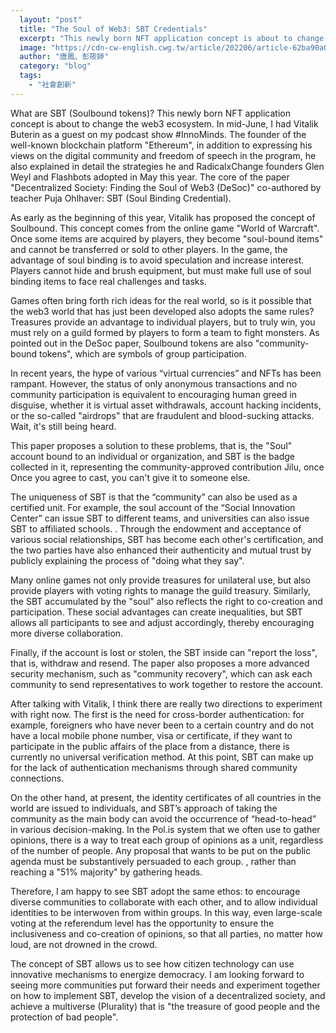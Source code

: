 ```yaml
---
  layout: "post"
  title: "The Soul of Web3: SBT Credentials"
  excerpt: "This newly born NFT application concept is about to change the web3 ecosystem."
  image: "https://cdn-cw-english.cwg.tw/article/202206/article-62ba90a0b8fa0.jpg"
  author: "唐鳳、彭筱婷"
  category: "blog"
  tags: 
    - "社會創新"
---
```



What are SBT (Soulbound tokens)? This newly born NFT application concept is about to change the web3 ecosystem. In mid-June, I had Vitalik Buterin as a guest on my podcast show #InnoMinds. The founder of the well-known blockchain platform "Ethereum", in addition to expressing his views on the digital community and freedom of speech in the program, he also explained in detail the strategies he and RadicalxChange founders Glen Weyl and Flashbots adopted in May this year. The core of the paper "Decentralized Society: Finding the Soul of Web3 (DeSoc)" co-authored by teacher Puja Ohlhaver: SBT (Soul Binding Credential). 

As early as the beginning of this year, Vitalik has proposed the concept of Soulbound. This concept comes from the online game "World of Warcraft". Once some items are acquired by players, they become "soul-bound items" and cannot be transferred or sold to other players. In the game, the advantage of soul binding is to avoid speculation and increase interest. Players cannot hide and brush equipment, but must make full use of soul binding items to face real challenges and tasks. 

 Games often bring forth rich ideas for the real world, so is it possible that the web3 world that has just been developed also adopts the same rules? Treasures provide an advantage to individual players, but to truly win, you must rely on a guild formed by players to form a team to fight monsters. As pointed out in the DeSoc paper, Soulbound tokens are also "community-bound tokens", which are symbols of group participation. 

In recent years, the hype of various “virtual currencies” and NFTs has been rampant. However, the status of only anonymous transactions and no community participation is equivalent to encouraging human greed in disguise, whether it is virtual asset withdrawals, account hacking incidents, or the so-called "airdrops" that are fraudulent and blood-sucking attacks. Wait, it's still being heard. 

This paper proposes a solution to these problems, that is, the "Soul" account bound to an individual or organization, and SBT is the badge collected in it, representing the community-approved contribution Jilu, once Once you agree to cast, you can't give it to someone else. 

 The uniqueness of SBT is that the “community” can also be used as a certified unit. For example, the soul account of the “Social Innovation Center” can issue SBT to different teams, and universities can also issue SBT to affiliated schools. . Through the endowment and acceptance of various social relationships, SBT has become each other's certification, and the two parties have also enhanced their authenticity and mutual trust by publicly explaining the process of "doing what they say". 

Many online games not only provide treasures for unilateral use, but also provide players with voting rights to manage the guild treasury. Similarly, the SBT accumulated by the "soul" also reflects the right to co-creation and participation. These social advantages can create inequalities, but SBT allows all participants to see and adjust accordingly, thereby encouraging more diverse collaboration. 

Finally, if the account is lost or stolen, the SBT inside can "report the loss", that is, withdraw and resend. The paper also proposes a more advanced security mechanism, such as "community recovery", which can ask each community to send representatives to work together to restore the account. 

After talking with Vitalik, I think there are really two directions to experiment with right now. The first is the need for cross-border authentication: for example, foreigners who have never been to a certain country and do not have a local mobile phone number, visa or certificate, if they want to participate in the public affairs of the place from a distance, there is currently no universal verification method. At this point, SBT can make up for the lack of authentication mechanisms through shared community connections. 

 On the other hand, at present, the identity certificates of all countries in the world are issued to individuals, and SBT’s approach of taking the community as the main body can avoid the occurrence of “head-to-head” in various decision-making. In the Pol.is system that we often use to gather opinions, there is a way to treat each group of opinions as a unit, regardless of the number of people. Any proposal that wants to be put on the public agenda must be substantively persuaded to each group. , rather than reaching a "51% majority" by gathering heads. 

 Therefore, I am happy to see SBT adopt the same ethos: to encourage diverse communities to collaborate with each other, and to allow individual identities to be interwoven from within groups. In this way, even large-scale voting at the referendum level has the opportunity to ensure the inclusiveness and co-creation of opinions, so that all parties, no matter how loud, are not drowned in the crowd. 

The concept of SBT allows us to see how citizen technology can use innovative mechanisms to energize democracy. I am looking forward to seeing more communities put forward their needs and experiment together on how to implement SBT, develop the vision of a decentralized society, and achieve a multiverse (Plurality) that is "the treasure of good people and the protection of bad people". 
